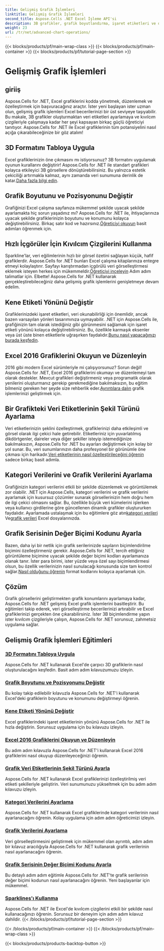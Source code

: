 ```yaml
---
title: Gelişmiş Grafik İşlemleri
linktitle: Gelişmiş Grafik İşlemleri
second_title: Aspose.Cells .NET Excel İşleme API'si
description: 3B grafikler, grafik boyutlandırma, işaret etiketleri ve daha fazlası dahil olmak üzere Aspose.Cells for .NET için gelişmiş grafik işlemleri eğitimlerini, kolay takip edilebilir kılavuzlarla keşfedin.
weight: 23
url: /tr/net/advanced-chart-operations/
---
```


{{< blocks/products/pf/main-wrap-class >}}
{{< blocks/products/pf/main-container >}}
{{< blocks/products/pf/tutorial-page-section >}}

# Gelişmiş Grafik İşlemleri

## giriiş

Aspose.Cells for .NET, Excel grafiklerini kodda yönetmek, düzenlemek ve özelleştirmek için başvuracağınız araçtır. İster yeni başlayan ister uzman olun, gelişmiş grafik işlemleri Excel becerilerinizi bir üst seviyeye taşıyabilir. Bu makale, 3B grafikler oluşturmaktan veri etiketleri ayarlamaya ve kıvılcım çizgileriyle çalışmaya kadar her şeyi kapsayan birkaç güçlü öğreticiyi tanıtıyor. Aspose.Cells for .NET ile Excel grafiklerinin tüm potansiyelini nasıl açığa çıkarabileceğinize bir göz atalım!

## 3D Formatını Tabloya Uygula

Excel grafiklerinizin öne çıkmasını mı istiyorsunuz? 3B formatını uygulamak oyunun kurallarını değiştirir! Aspose.Cells for .NET ile standart grafikleri kolayca etkileyici 3B görsellere dönüştürebilirsiniz. Bu yalnızca estetik çekiciliği artırmakla kalmaz, aynı zamanda veri sunumuna derinlik de katar.[Daha fazla bilgi edin](./apply-3d-format-to-chart/).

## Grafik Boyutunu ve Pozisyonunu Değiştir

 Grafiğinizi Excel çalışma sayfanıza mükemmel şekilde uyacak şekilde ayarlamakta hiç sorun yaşadınız mı? Aspose.Cells for .NET ile, ihtiyaçlarınıza uyacak şekilde grafiklerinizin boyutunu ve konumunu kolayca değiştirebilirsiniz. Birkaç satır kod ve hazırsınız.[Öğreticiyi okuyun](./change-chart-size-and-position/) basit adımları öğrenmek için.

## Hızlı İçgörüler İçin Kıvılcım Çizgilerini Kullanma

 Sparkline'lar, veri eğilimlerinin hızlı bir görsel özetini sağlayan küçük, hafif grafiklerdir. Aspose.Cells for .NET bunları Excel çalışma kitaplarınıza entegre etmeyi kolaylaştırır. Sayfayı karıştırmadan içgörülü veri görselleştirmesi eklemek isteyen herkes için mükemmeldir.[Öğreticiyi inceleyin](./using-sparklines/) Adım adım talimatlar için.
Elbette! Aspose.Cells for .NET kullanarak gerçekleştirebileceğiniz daha gelişmiş grafik işlemlerini genişletmeye devam edelim.

## Kene Etiketi Yönünü Değiştir

 Grafiklerinizdeki işaret etiketleri, veri okunabilirliği için önemlidir, ancak bazen varsayılan yönleri tasarımınıza uymayabilir. .NET için Aspose.Cells ile, grafiğinizin tam olarak istediğiniz gibi görünmesini sağlamak için işaret etiketi yönünü kolayca değiştirebilirsiniz. Bu, özellikle karmaşık eksenler veya üst üste binen etiketlerle uğraşırken faydalıdır.[Bunu nasıl yapacağınızı burada keşfedin](./change-tick-label-direction/).

## Excel 2016 Grafiklerini Okuyun ve Düzenleyin

 2016 gibi modern Excel sürümleriyle mi çalışıyorsunuz? Sorun değil! Aspose.Cells for .NET, Excel 2016 grafiklerini okumayı ve düzenlemeyi tam olarak destekler. Mevcut grafikleri değiştirmeniz veya programatik olarak yenilerini oluşturmanız gerekip gerekmediğine bakılmaksızın, bu eğitim bilmeniz gereken her şeyde size rehberlik eder.[Ayrıntılara dalın](./read-and-manipulate-excel-2016-charts/) grafik işlemlerinizi geliştirmek için.

## Bir Grafikteki Veri Etiketlerinin Şekil Türünü Ayarlama

Veri etiketlerinizin şeklini özelleştirmek, grafiklerinizi daha etkileşimli ve görsel olarak ilgi çekici hale getirebilir. Etiketleriniz için yuvarlatılmış dikdörtgenler, daireler veya diğer şekiller isteyip istemediğinize bakılmaksızın, Aspose.Cells for .NET bu ayarları değiştirmek için kolay bir yol sunar. Bu, veri sunumlarınızın daha profesyonel bir görünümle öne çıkması için harikadır.[Veri etiketlerinin nasıl özelleştirileceğini öğrenin](./set-shape-type-of-data-labels-of-chart/) sadece birkaç basit adımla.

## Kategori Verilerini ve Grafik Verilerini Ayarlama

 Grafiğinizin kategori verilerini etkili bir şekilde düzenlemek ve görüntülemek zor olabilir. .NET için Aspose.Cells, kategori verilerini ve grafik verilerini ayarlamak için kusursuz çözümler sunarak görsellerinizin hem doğru hem de ilgi çekici olmasını sağlar. Bu, özellikle büyük veri kümelerini işlerken veya kullanıcı girdilerine göre güncellenen dinamik grafikler oluştururken faydalıdır. Ayarlamada ustalaşmak için bu eğitimlere göz atın[kategori verileri](./setting-category-data/) Ve[grafik verileri](./setting-chart-data/) Excel dosyalarınızda.

## Grafik Serisinin Değer Biçimi Kodunu Ayarla

Bazen, daha iyi bir netlik için grafik serilerinizde sayıların biçimlendirilme biçimini özelleştirmeniz gerekir. Aspose.Cells for .NET, tercih ettiğiniz görüntüleme biçimine uyacak şekilde değer biçimi kodları ayarlamanıza olanak tanır. İster para birimi, ister yüzde veya özel sayı biçimlendirmesi olsun, bu özellik verilerinizin nasıl sunulacağı konusunda size tam kontrol sağlar.[Nasıl olduğunu öğrenin](./set-values-format-code-of-chart-series/) format kodlarını kolayca ayarlamak için.

## Çözüm

Grafik görsellerini geliştirmekten grafik konumlarını ayarlamaya kadar, Aspose.Cells for .NET gelişmiş Excel grafik işlemlerini basitleştirir. Bu eğitimleri takip ederek, veri görselleştirme becerilerinizi artırabilir ve Excel grafiklerinizi gerçekten öne çıkarabilirsiniz. İster 3B biçimlendirme yapın ister kıvılcım çizgileriyle çalışın, Aspose.Cells for .NET sorunsuz, zahmetsiz uygulama sağlar.

## Gelişmiş Grafik İşlemleri Eğitimleri
### [3D Formatını Tabloya Uygula](./apply-3d-format-to-chart/)
Aspose.Cells for .NET kullanarak Excel'de çarpıcı 3D grafiklerin nasıl oluşturulacağını keşfedin. Basit adım adım kılavuzumuzu izleyin.
### [Grafik Boyutunu ve Pozisyonunu Değiştir](./change-chart-size-and-position/)
Bu kolay takip edilebilir kılavuzla Aspose.Cells for .NET'i kullanarak Excel'deki grafiklerin boyutunu ve konumunu değiştirmeyi öğrenin.
### [Kene Etiketi Yönünü Değiştir](./change-tick-label-direction/)
Excel grafiklerindeki işaret etiketlerinin yönünü Aspose.Cells for .NET ile hızla değiştirin. Sorunsuz uygulama için bu kılavuzu izleyin.
### [Excel 2016 Grafiklerini Okuyun ve Düzenleyin](./read-and-manipulate-excel-2016-charts/)
Bu adım adım kılavuzla Aspose.Cells for .NET'i kullanarak Excel 2016 grafiklerini nasıl okuyup düzenleyeceğinizi öğrenin.
### [Grafik Veri Etiketlerinin Şekil Türünü Ayarla](./set-shape-type-of-data-labels-of-chart/)
Aspose.Cells for .NET kullanarak Excel grafiklerinizi özelleştirilmiş veri etiketi şekilleriyle geliştirin. Veri sunumunuzu yükseltmek için bu adım adım kılavuzu izleyin.
### [Kategori Verilerini Ayarlama](./setting-category-data/)
Aspose.Cells for .NET kullanarak Excel grafiklerinde kategori verilerinin nasıl ayarlanacağını öğrenin. Kolay uygulama için adım adım öğreticimizi izleyin.
### [Grafik Verilerini Ayarlama](./setting-chart-data/)
Veri görselleştirmesini geliştirmek için mükemmel olan ayrıntılı, adım adım bir kılavuz aracılığıyla Aspose.Cells for .NET kullanarak grafik verilerinin nasıl ayarlanacağını öğrenin.
### [Grafik Serisinin Değer Biçimi Kodunu Ayarla](./set-values-format-code-of-chart-series/)
Bu detaylı adım adım eğitimle Aspose.Cells for .NET'te grafik serilerinin değer biçimi kodunun nasıl ayarlanacağını öğrenin. Yeni başlayanlar için mükemmel.
### [Sparklines'ı Kullanma](./using-sparklines/)
Aspose.Cells for .NET ile Excel'de kıvılcım çizgilerini etkili bir şekilde nasıl kullanacağınızı öğrenin. Sorunsuz bir deneyim için adım adım kılavuz dahildir.
{{< /blocks/products/pf/tutorial-page-section >}}

{{< /blocks/products/pf/main-container >}}
{{< /blocks/products/pf/main-wrap-class >}}

{{< blocks/products/products-backtop-button >}}
